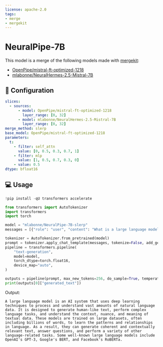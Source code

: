 ```yaml
---
license: apache-2.0
tags:
- merge
- mergekit
---
```


# NeuralPipe-7B

This model is a merge of the following models made with [mergekit](https://github.com/cg123/mergekit):
 * [OpenPipe/mistral-ft-optimized-1218](https://huggingface.co/OpenPipe/mistral-ft-optimized-1218)
 * [mlabonne/NeuralHermes-2.5-Mistral-7B](https://huggingface.co/mlabonne/NeuralHermes-2.5-Mistral-7B)

## 🧩 Configuration

```yaml
slices:
  - sources:
      - model: OpenPipe/mistral-ft-optimized-1218
        layer_range: [0, 32]
      - model: mlabonne/NeuralHermes-2.5-Mistral-7B
        layer_range: [0, 32]
merge_method: slerp
base_model: OpenPipe/mistral-ft-optimized-1218
parameters:
  t:
    - filter: self_attn
      value: [0, 0.5, 0.3, 0.7, 1]
    - filter: mlp
      value: [1, 0.5, 0.7, 0.3, 0]
    - value: 0.5
dtype: bfloat16
```

## 💻 Usage

```python
!pip install -qU transformers accelerate

from transformers import AutoTokenizer
import transformers
import torch

model = "mlabonne/NeuralPipe-7B-slerp"
messages = [{"role": "user", "content": "What is a large language model?"}]

tokenizer = AutoTokenizer.from_pretrained(model)
prompt = tokenizer.apply_chat_template(messages, tokenize=False, add_generation_prompt=True)
pipeline = transformers.pipeline(
    "text-generation",
    model=model,
    torch_dtype=torch.float16,
    device_map="auto",
)

outputs = pipeline(prompt, max_new_tokens=256, do_sample=True, temperature=0.7, top_k=50, top_p=0.95)
print(outputs[0]["generated_text"])
```

Output:

```
A large language model is an AI system that uses deep learning techniques to process and understand vast amounts of natural language data. It is designed to generate human-like text, perform complex language tasks, and understand the context, nuance, and meaning of textual data. These models are trained on large datasets, often including billions of words, to learn the patterns and relationships in language. As a result, they can generate coherent and contextually relevant text, answer questions, and perform a variety of other language-related tasks. Some well-known large language models include OpenAI's GPT-3, Google's BERT, and Facebook's RoBERTa.
```